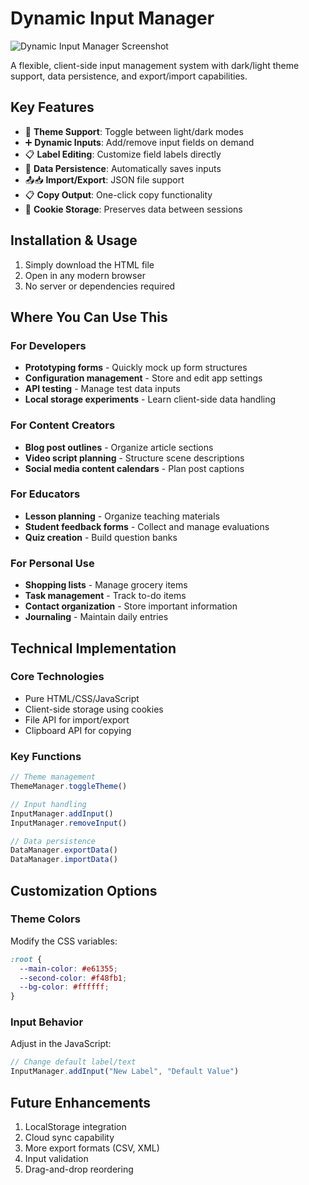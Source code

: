 
# Dynamic Input Manager

![Dynamic Input Manager Screenshot](https://via.placeholder.com/800x500.png?text=Dynamic+Input+Manager+Demo)

A flexible, client-side input management system with dark/light theme support, data persistence, and export/import capabilities.

## Key Features

- 🎨 **Theme Support**: Toggle between light/dark modes
- ➕ **Dynamic Inputs**: Add/remove input fields on demand
- 📋 **Label Editing**: Customize field labels directly
- 💾 **Data Persistence**: Automatically saves inputs
- 📤📥 **Import/Export**: JSON file support
- 📋 **Copy Output**: One-click copy functionality
- 🍪 **Cookie Storage**: Preserves data between sessions

## Installation & Usage

1. Simply download the HTML file
2. Open in any modern browser
3. No server or dependencies required

## Where You Can Use This

### For Developers
- **Prototyping forms** - Quickly mock up form structures
- **Configuration management** - Store and edit app settings
- **API testing** - Manage test data inputs
- **Local storage experiments** - Learn client-side data handling

### For Content Creators
- **Blog post outlines** - Organize article sections
- **Video script planning** - Structure scene descriptions
- **Social media content calendars** - Plan post captions

### For Educators
- **Lesson planning** - Organize teaching materials
- **Student feedback forms** - Collect and manage evaluations
- **Quiz creation** - Build question banks

### For Personal Use
- **Shopping lists** - Manage grocery items
- **Task management** - Track to-do items
- **Contact organization** - Store important information
- **Journaling** - Maintain daily entries

## Technical Implementation

### Core Technologies
- Pure HTML/CSS/JavaScript
- Client-side storage using cookies
- File API for import/export
- Clipboard API for copying

### Key Functions
```javascript
// Theme management
ThemeManager.toggleTheme()

// Input handling
InputManager.addInput()
InputManager.removeInput()

// Data persistence
DataManager.exportData()
DataManager.importData()
```

## Customization Options

### Theme Colors
Modify the CSS variables:
```css
:root {
  --main-color: #e61355;
  --second-color: #f48fb1;
  --bg-color: #ffffff;
}
```

### Input Behavior
Adjust in the JavaScript:
```javascript
// Change default label/text
InputManager.addInput("New Label", "Default Value")
```

## Future Enhancements

1. LocalStorage integration
2. Cloud sync capability
3. More export formats (CSV, XML)
4. Input validation
5. Drag-and-drop reordering
